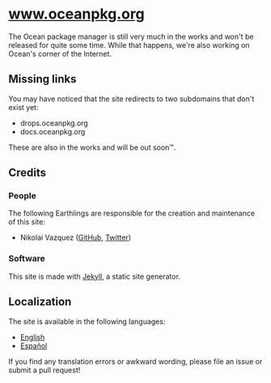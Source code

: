 # www.oceanpkg.org

The Ocean package manager is still very much in the works and won't be released
for quite some time. While that happens, we're also working on Ocean's corner of
the Internet.

## Missing links

You may have noticed that the site redirects to two subdomains that don't exist
yet:
- drops.oceanpkg.org
- docs.oceanpkg.org

These are also in the works and will be out soon™.

## Credits

### People

The following Earthlings are responsible for the creation and maintenance of
this site:

- Nikolai Vazquez ([GitHub](https://github.com/nvzqz), [Twitter](https://twitter.com/NikolaiVazquez))

### Software

This site is made with [Jekyll](https://jekyllrb.com), a static site generator.

## Localization

The site is available in the following languages:

- [English](https://www.oceanpkg.org/en-US/)
- [Español](https://www.oceanpkg.org/es-ES/)

If you find any translation errors or awkward wording, please file an issue or
submit a pull request!
